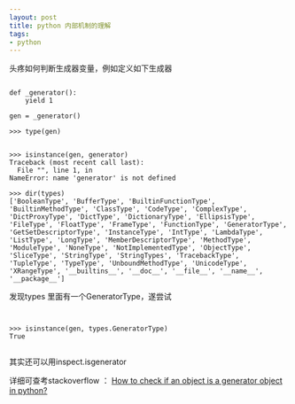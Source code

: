 ```yaml
--- 
layout: post
title: python 内部机制的理解
tags:
- python
---
```


头疼如何判断生成器变量，例如定义如下生成器

<pre><code>
def _generator():
    yield 1

gen = _generator()

>>> type(gen)
<type 'generator'>

>>> isinstance(gen, generator)
Traceback (most recent call last):
  File "<stdin>", line 1, in <module>
NameError: name 'generator' is not defined

>>> dir(types)
['BooleanType', 'BufferType', 'BuiltinFunctionType', 'BuiltinMethodType', 'ClassType', 'CodeType', 'ComplexType', 'DictProxyType', 'DictType', 'DictionaryType', 'EllipsisType', 'FileType', 'FloatType', 'FrameType', 'FunctionType', 'GeneratorType', 'GetSetDescriptorType', 'InstanceType', 'IntType', 'LambdaType', 'ListType', 'LongType', 'MemberDescriptorType', 'MethodType', 'ModuleType', 'NoneType', 'NotImplementedType', 'ObjectType', 'SliceType', 'StringType', 'StringTypes', 'TracebackType', 'TupleType', 'TypeType', 'UnboundMethodType', 'UnicodeType', 'XRangeType', '__builtins__', '__doc__', '__file__', '__name__', '__package__']
</code></pre>

发现types 里面有一个GeneratorType，遂尝试

<pre><code>

>>> isinstance(gen, types.GeneratorType)
True

</code></pre>

其实还可以用inspect.isgenerator

详细可查考stackoverflow ： [How to check if an object is a generator object in python?](http://stackoverflow.com/questions/6416538/how-to-check-if-an-object-is-a-generator-object-in-python)
